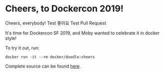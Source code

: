 Cheers, to Dockercon 2019!
==========================

Cheers, everybody!
Test 좋아요
Test Pull Request

It's time for Dockercon SF 2019, and Moby wanted to celebrate it in docker style!

To try it out, run:

`docker run -it --rm docker/doodle:cheers`

Complete source can be found [here](https://github.com/docker/doodle).
